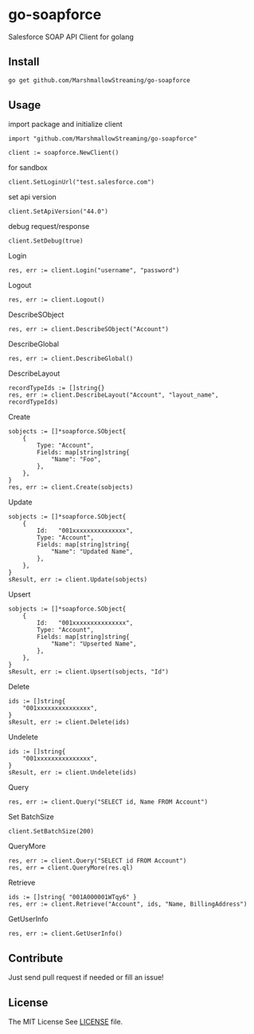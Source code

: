 # go-soapforce

Salesforce SOAP API Client for golang

## Install

```bash
go get github.com/MarshmallowStreaming/go-soapforce
```

## Usage

import package and initialize client
```golang
import "github.com/MarshmallowStreaming/go-soapforce"

client := soapforce.NewClient()
```

for sandbox
```golang
client.SetLoginUrl("test.salesforce.com")
```

set api version
```golang
client.SetApiVersion("44.0")
```

debug request/response
```golang
client.SetDebug(true)
```

Login
```golang
res, err := client.Login("username", "password")
```

Logout
```golang
res, err := client.Logout()
```

DescribeSObject
```golang
res, err := client.DescribeSObject("Account")
```

DescribeGlobal
```golang
res, err := client.DescribeGlobal()
```

DescribeLayout
```golang
recordTypeIds := []string{}
res, err := client.DescribeLayout("Account", "layout_name", recordTypeIds)
```

Create
```golang
sobjects := []*soapforce.SObject{
	{
		Type: "Account",
		Fields: map[string]string{
			"Name": "Foo",
		},
	},
}
res, err := client.Create(sobjects)
```

Update
```golang
sobjects := []*soapforce.SObject{
	{
		Id:   "001xxxxxxxxxxxxxxx",
		Type: "Account",
		Fields: map[string]string{
			"Name": "Updated Name",
		},
	},
}
sResult, err := client.Update(sobjects)
```

Upsert
```golang
sobjects := []*soapforce.SObject{
	{
		Id:   "001xxxxxxxxxxxxxxx",
		Type: "Account",
		Fields: map[string]string{
			"Name": "Upserted Name",
		},
	},
}
sResult, err := client.Upsert(sobjects, "Id")
```

Delete
```golang
ids := []string{
	"001xxxxxxxxxxxxxxx",
}
sResult, err := client.Delete(ids)
```

Undelete
```golang
ids := []string{
	"001xxxxxxxxxxxxxxx",
}
sResult, err := client.Undelete(ids)
```

Query
```golang
res, err := client.Query("SELECT id, Name FROM Account")
```

Set BatchSize
```golang
client.SetBatchSize(200)
```

QueryMore
```golang
res, err := client.Query("SELECT id FROM Account")
res, err = client.QueryMore(res.ql)
```

Retrieve
```golang
ids := []string{ "001A000001WTqy6" }
res, err := client.Retrieve("Account", ids, "Name, BillingAddress")
```

GetUserInfo
```golang
res, err := client.GetUserInfo()
```

## Contribute

Just send pull request if needed or fill an issue!

## License

The MIT License See [LICENSE](https://github.com/MarshmallowStreaming/go-soapforce/blob/master/LICENSE) file.
